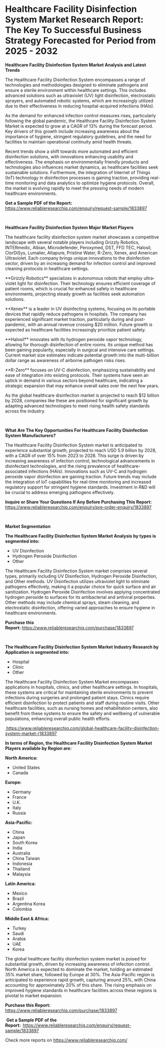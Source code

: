 <p><h1>Healthcare Facility Disinfection System Market Research Report: The Key To Successful Business Strategy Forecasted for Period from 2025 - 2032</h1></p><p><strong>Healthcare Facility Disinfection System Market Analysis and Latest Trends</strong></p>
<p><p>The Healthcare Facility Disinfection System encompasses a range of technologies and methodologies designed to eliminate pathogens and ensure a sterile environment within healthcare settings. This includes advanced solutions such as ultraviolet (UV) light disinfection, electrostatic sprayers, and automated robotic systems, which are increasingly utilized due to their effectiveness in reducing hospital-acquired infections (HAIs). </p><p>As the demand for enhanced infection control measures rises, particularly following the global pandemic, the Healthcare Facility Disinfection System Market is expected to grow at a CAGR of 13% during the forecast period. Key drivers of this growth include increasing awareness about the importance of hygiene, stringent regulatory guidelines, and the need for facilities to maintain operational continuity amid health threats.</p><p>Recent trends show a shift towards more automated and efficient disinfection solutions, with innovations enhancing usability and effectiveness. The emphasis on environmentally friendly products and technologies also influences market dynamics, as healthcare facilities seek sustainable solutions. Furthermore, the integration of Internet of Things (IoT) technology in disinfection processes is gaining traction, providing real-time monitoring and data analytics to optimize hygiene protocols. Overall, the market is evolving rapidly to meet the pressing needs of modern healthcare environments.</p></p>
<p><strong>Get a Sample PDF of the Report:&nbsp;</strong> <a href="https://www.reliableresearchiq.com/enquiry/request-sample/1833897?utm_campaign=3053&utm_medium=2&utm_source=Github&utm_content=ia&utm_term=26032025&utm_id=healthcare-facility-disinfection-system">https://www.reliableresearchiq.com/enquiry/request-sample/1833897</a></p>
<p>&nbsp;</p>
<p><strong>Healthcare Facility Disinfection System Major Market Players</strong></p>
<p><p>The healthcare facility disinfection system market showcases a competitive landscape with several notable players including Grizzly Robotics, INTERmedic, Albian, Microdefender, Peroxymed, DST, FFD TEC, Halosil, ClorDiSys, Lumalier, Altapure, Pristine Water, R-Zero, Xenex, and American Ultraviolet. Each company brings unique innovations to the disinfection sector, driven by an increasing demand for infection control and improved cleaning protocols in healthcare settings.</p><p>**Grizzly Robotics** specializes in autonomous robots that employ ultra-violet light for disinfection. Their technology ensures efficient coverage of patient rooms, which is crucial for enhanced safety in healthcare environments, projecting steady growth as facilities seek automation solutions.</p><p>**Xenex** is a leader in UV disinfecting systems, focusing on its portable devices that rapidly reduce pathogens in hospitals. The company has experienced significant market traction, particularly during and post-pandemic, with an annual revenue crossing $20 million. Future growth is expected as healthcare facilities increasingly prioritize patient safety.</p><p>**Halosil** innovates with its hydrogen peroxide vapor technology, allowing for thorough disinfection of entire rooms. Its unique method has been gaining popularity, especially in surgical and intensive care settings. Current market size estimates indicate potential growth into the multi-billion dollar range as awareness of airborne pathogen risks rises.</p><p>**R-Zero** focuses on UV-C disinfection, emphasizing sustainability and ease of integration into existing protocols. Their systems have seen an uptick in demand in various sectors beyond healthcare, indicating a strategic expansion that may enhance overall sales over the next few years.</p><p>As the global healthcare disinfection market is projected to reach $12 billion by 2028, companies like these are positioned for significant growth by adapting advanced technologies to meet rising health safety standards across the industry.</p></p>
<p>&nbsp;</p>
<p><strong>What Are The Key Opportunities For Healthcare Facility Disinfection System Manufacturers?</strong></p>
<p><p>The Healthcare Facility Disinfection System market is anticipated to experience substantial growth, projected to reach USD 5.9 billion by 2028, with a CAGR of over 15% from 2023 to 2028. This surge is driven by increasing awareness of infection control, technological advancements in disinfectant technologies, and the rising prevalence of healthcare-associated infections (HAIs). Innovations such as UV-C and hydrogen peroxide vapor disinfection are gaining traction. Future trends may include the integration of IoT capabilities for real-time monitoring and increased regulatory support for stringent hygiene standards. Investment in R&D will be crucial to address emerging pathogens effectively.</p></p>
<p><strong>Inquire or Share Your Questions If Any Before Purchasing This Report:</strong> <a href="https://www.reliableresearchiq.com/enquiry/pre-order-enquiry/1833897?utm_campaign=3053&utm_medium=2&utm_source=Github&utm_content=ia&utm_term=26032025&utm_id=healthcare-facility-disinfection-system">https://www.reliableresearchiq.com/enquiry/pre-order-enquiry/1833897</a></p>
<p>&nbsp;</p>
<p><strong>Market Segmentation</strong></p>
<p><strong>The Healthcare Facility Disinfection System Market Analysis by types is segmented into:</strong></p>
<p><ul><li>UV Disinfection</li><li>Hydrogen Peroxide Disinfection</li><li>Other</li></ul></p>
<p><p>The Healthcare Facility Disinfection System market comprises several types, primarily including UV Disinfection, Hydrogen Peroxide Disinfection, and Other methods. UV Disinfection utilizes ultraviolet light to eliminate pathogens effectively, making it a popular choice for quick surface and air sanitization. Hydrogen Peroxide Disinfection involves applying concentrated hydrogen peroxide to surfaces for its antibacterial and antiviral properties. Other methods may include chemical sprays, steam cleaning, and electrostatic disinfection, offering varied approaches to ensure hygiene in healthcare environments.</p></p>
<p><strong>Purchase this Report:&nbsp;</strong><a href="https://www.reliableresearchiq.com/purchase/1833897?utm_campaign=3053&utm_medium=2&utm_source=Github&utm_content=ia&utm_term=26032025&utm_id=healthcare-facility-disinfection-system">https://www.reliableresearchiq.com/purchase/1833897</a></p>
<p>&nbsp;</p>
<p><strong>The Healthcare Facility Disinfection System Market Industry Research by Application is segmented into:</strong></p>
<p><ul><li>Hospital</li><li>Clinic</li><li>Other</li></ul></p>
<p><p>The Healthcare Facility Disinfection System Market encompasses applications in hospitals, clinics, and other healthcare settings. In hospitals, these systems are critical for maintaining sterile environments to prevent infections during surgeries and prolonged patient stays. Clinics require efficient disinfection to protect patients and staff during routine visits. Other healthcare facilities, such as nursing homes and rehabilitation centers, also benefit from these systems to ensure the safety and wellbeing of vulnerable populations, enhancing overall public health efforts.</p></p>
<p><a href="https://www.reliableresearchiq.com/global-healthcare-facility-disinfection-system-market-r1833897?utm_campaign=3053&utm_medium=2&utm_source=Github&utm_content=ia&utm_term=26032025&utm_id=healthcare-facility-disinfection-system">&nbsp;https://www.reliableresearchiq.com/global-healthcare-facility-disinfection-system-market-r1833897</a></p>
<p><strong>In terms of Region, the Healthcare Facility Disinfection System Market Players available by Region are:</strong></p>
<p>
    <p> <strong> North America: </strong>
        <ul>
            <li>United States</li>
            <li>Canada</li>
        </ul>
        </p> 
    <p> <strong> Europe: </strong>
        <ul>
            <li>Germany</li>
            <li>France</li>
            <li>U.K.</li>
            <li>Italy</li>
            <li>Russia</li>
        </ul>
        </p> 
    <p> <strong> Asia-Pacific: </strong>
        <ul>
            <li>China</li>
            <li>Japan</li>
            <li>South Korea</li>
            <li>India</li>
            <li>Australia</li>
            <li>China Taiwan</li>
            <li>Indonesia</li>
            <li>Thailand</li>
            <li>Malaysia</li>
        </ul>
        </p> 
    <p> <strong> Latin America: </strong>
        <ul>
            <li>Mexico</li>
            <li>Brazil</li>
            <li>Argentina Korea</li>
            <li>Colombia</li>
        </ul>
        </p> 
    <p> <strong> Middle East & Africa: </strong>
        <ul>
            <li>Turkey</li>
            <li>Saudi</li>
            <li>Arabia</li>
            <li>UAE</li>
            <li>Korea</li>
        </ul>
    </p>
    </p>
<p><p>The global healthcare facility disinfection system market is poised for substantial growth, driven by increasing awareness of infection control. North America is expected to dominate the market, holding an estimated 35% market share, followed by Europe at 30%. The Asia-Pacific region is anticipated to experience rapid growth, capturing around 25%, with China accounting for approximately 20% of this share. The rising emphasis on improved hygiene standards in healthcare facilities across these regions is pivotal to market expansion.</p></p>
<p><strong>Purchase this Report: </strong><a href="https://www.reliableresearchiq.com/purchase/1833897?utm_campaign=3053&utm_medium=2&utm_source=Github&utm_content=ia&utm_term=26032025&utm_id=healthcare-facility-disinfection-system">https://www.reliableresearchiq.com/purchase/1833897</a></p>
<p>&nbsp;<strong>Get a Sample PDF of the Report:&nbsp;&nbsp;</strong><a href="https://www.reliableresearchiq.com/enquiry/request-sample/1833897?utm_campaign=3053&utm_medium=2&utm_source=Github&utm_content=ia&utm_term=26032025&utm_id=healthcare-facility-disinfection-system">https://www.reliableresearchiq.com/enquiry/request-sample/1833897</a></p>
<p><strong></strong></p>
<p>Check more reports on <a href="https://www.reliableresearchiq.com/?utm_campaign=3053&utm_medium=2&utm_source=Github&utm_content=ia&utm_term=26032025&utm_id=healthcare-facility-disinfection-system">https://www.reliableresearchiq.com/</a></p>